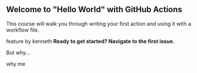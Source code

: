 ## Welcome to "Hello World" with GitHub Actions

This course will walk you through writing your first action and using it with a workflow file. 

feature by kenneth
**Ready to get started? Navigate to the first issue.**

But why... 

why me 
